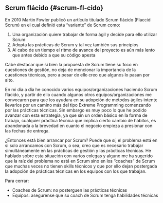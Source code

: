 ## Scrum flácido {#scrum-fl-cido}

En 2010 Martin Fowler publicó un artículo titulado Scrum flácido (Flaccid Scrum) en el cual definió esta “variante” de Scrum como:

1.  Una organización quiere trabajar de forma ágil y decide para ello utilizar Scrum
2.  Adopta las prácticas de Scrum y tal vez también sus principios
3.  Al cabo de un tiempo el ritmo de avance del proyecto es aún más lento que antes debido a que su código apesta

Cabe destacar que si bien la propuesta de Scrum tiene su foco en cuestiones de gestión, no deja de mencionar la importancia de la cuestiones técnicas, pero a pesar de ello creo que algunos lo pasan por alto.

En mi día a día he conocido varios equipos/organizaciones haciendo Scrum flácido, y partir de ello cuando algunos otros equipos/organizaciones me convocaron para que los ayudara en su adopción de métodos ágiles intente llevarlos por un camino más del tipo Extreme Programming comenzando por las prácticas técnicas. Sin embargo es muy poco lo que he podido avanzar con esta estrategia, ya que sin un orden básico en la forma de trabajo, cualquier práctica técnica que implica cierto cambio de hábitos, es abandonada a la brevedad en cuanto el negocio empieza a presionar con las fechas de entrega.

¿Entonces está bien arrancar por Scrum? Puede que sí, el problema está en si solo arrancamos con Scrum, o sea, creo que es necesario trabajar simultáneamente en las prácticas de gestión y las prácticas técnicas. He hablado sobre esta situación con varios colegas y alguno me ha sugerido que la raíz del problema no está en Scrum sino en los “coaches” de Scrum que muchas veces no tienen skills técnicos y que por ello dejan postergada la adopción de prácticas técnicas en los equipos con los que trabajan.

Para cerrar:

*   Coaches de Scrum: no posterguen las prácticas técnicas
*   Equipos: asegurense que su coach de Scrum tenga habilidades técnicas